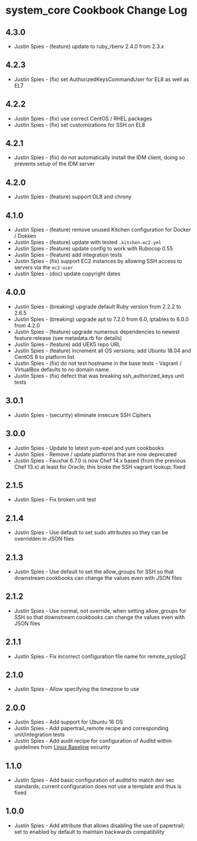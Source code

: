 # system_core Cookbook Change Log

## 4.3.0

- Justin Spies - (feature) update to ruby_rbenv 2.4.0 from 2.3.x

## 4.2.3

- Justin Spies - (fix) set AuthorizedKeysCommandUser for EL8 as well as EL7

## 4.2.2

- Justin Spies - (fix) use correct CentOS / RHEL packages
- Justin Spies - (fix) set customizations for SSH on EL8

## 4.2.1

- Justin Spies - (fix) do not automatically install the IDM client, doing so prevents setup of the IDM server

## 4.2.0

- Justin Spies - (feature) support OL8 and chrony

## 4.1.0

- Justin Spies - (feature) remove unused Kitchen configuration for Docker / Dokken
- Justin Spies - (feature) update with tested `.kitchen-ec2.yml`
- Justin Spies - (feature) update config to work with Rubocop 0.55
- Justin Spies - (feature) add integration tests
- Justin Spies - (fix) support EC2 instances by allowing SSH access to servers via the `ec2-user`
- Justin Spies - (doc) update copyright dates

## 4.0.0

- Justin Spies - (breaking) upgrade default Ruby version from 2.2.2 to 2.6.5
- Justin Spies - (breaking) upgrade apt to 7.2.0 from 6.0, iptables to 6.0.0 from 4.2.0
- Justin Spies - (feature) upgrade numerous dependencies to newest feature release (see metadata.rb for details)
- Justin Spies - (feature) add UEK5 repo URL
- Justin Spies - (feature) increment all OS versions; add Ubuntu 18.04 and CentOS 8 to platform list
- Justin Spies - (fix) do not test hostname in the base tests - Vagrant / VirtualBox defaults to no domain name
- Justin Spies - (fix) defect that was breaking ssh_authorized_keys unit tests

## 3.0.1

- Justin Spies - (security) eliminate insecure SSH Ciphers

## 3.0.0

- Justin Spies - Update to latest yum-epel and yum cookbooks
- Justin Spies - Remove / update platforms that are now deprecated
- Justin Spies - Fauxhai 6.7.0 is now Chef 14.x based (from the previous Chef 13.x) at least for Oracle; this broke the SSH vagrant lookup; fixed

## 2.1.5

- Justin Spies - Fix broken unit test

## 2.1.4

- Justin Spies - Use default to set sudo attributes so they can be overridden in JSON files

## 2.1.3

- Justin Spies - Use default to set the allow_groups for SSH so that downstream cookbooks can change the values even with JSON files

## 2.1.2

- Justin Spies - Use normal, not override, when setting allow_groups for SSH so that downstream cookbooks can change the values even with JSON files

## 2.1.1

- Justin Spies - Fix incorrect configuration file name for remote_syslog2

## 2.1.0

- Justin Spies - Allow specifying the timezone to use

## 2.0.0

- Justin Spies - Add support for Ubuntu 16 OS
- Justin Spies - Add papertrail_remote recipe and corresponding unit/integration tests
- Justin Spies - Add audit recipe for configuration of Auditd within guidelines from [Linux Baseline](https://github.com/dev-sec/linux-baseline) security

## 1.1.0

- Justin Spies - Add basic configuration of auditd to match dev sec standards; current configuration does not use a template and thus is fixed

## 1.0.0

- Justin Spies - Add attribute that allows disabling the use of papertrail; set to enabled by default to maintain backwards compatibility
